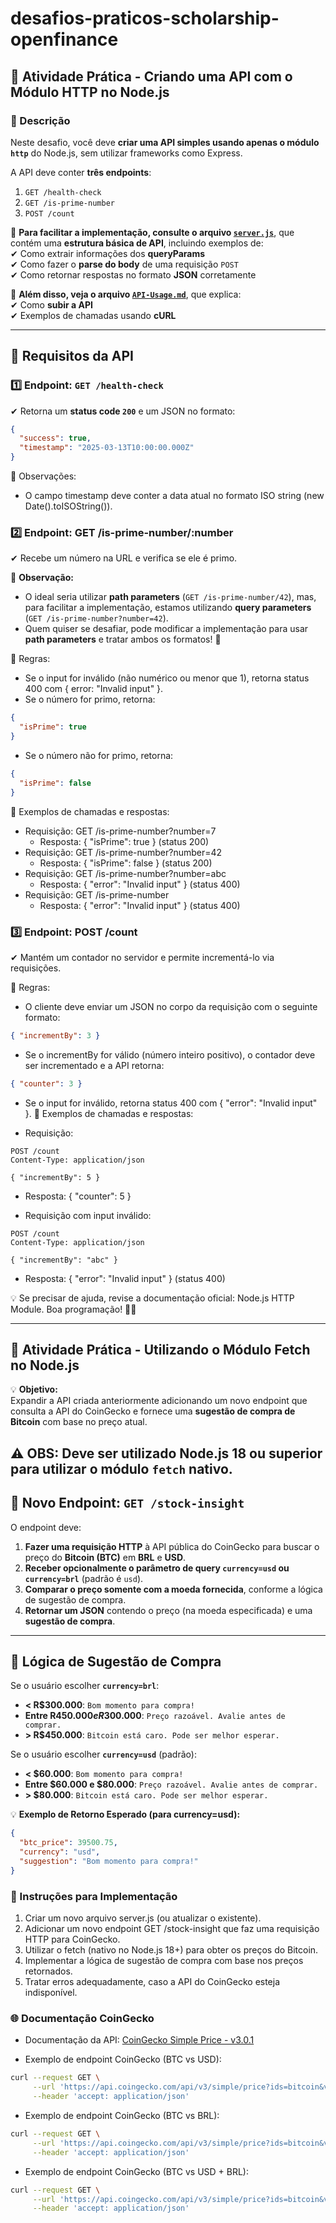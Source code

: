 

# desafios-praticos-scholarship-openfinance

## 🚀 Atividade Prática - Criando uma API com o Módulo HTTP no Node.js

### 📌 Descrição  
Neste desafio, você deve **criar uma API simples usando apenas o módulo `http`** do Node.js, sem utilizar frameworks como Express.  

A API deve conter **três endpoints**:  

1. `GET /health-check`  
2. `GET /is-prime-number`  
3. `POST /count`
   
📌 **Para facilitar a implementação, consulte o arquivo [`server.js`](./server.js)**, que contém uma **estrutura básica de API**, incluindo exemplos de:  
✔ Como extrair informações dos **queryParams**  
✔ Como fazer o **parse do body** de uma requisição `POST`  
✔ Como retornar respostas no formato **JSON** corretamente  

📌 **Além disso, veja o arquivo [`API-Usage.md`](./API-Usage.md)**, que explica:  
✔ Como **subir a API**  
✔ Exemplos de chamadas usando **cURL** 

---

## 🔧 **Requisitos da API**  

### **1️⃣ Endpoint: `GET /health-check`**  
✔ Retorna um **status code `200`** e um JSON no formato:  
```json
{
  "success": true,
  "timestamp": "2025-03-13T10:00:00.000Z"
}
```

📌 Observações:
 - O campo timestamp deve conter a data atual no formato ISO string (new Date().toISOString()).

### **2️⃣ Endpoint: GET /is-prime-number/:number**
✔ Recebe um número na URL e verifica se ele é primo.


📌 **Observação:**  
- O ideal seria utilizar **path parameters** (`GET /is-prime-number/42`), mas, para facilitar a implementação, estamos utilizando **query parameters** (`GET /is-prime-number?number=42`).  
- Quem quiser se desafiar, pode modificar a implementação para usar **path parameters** e tratar ambos os formatos! 🚀  

📌 Regras:

* Se o input for inválido (não numérico ou menor que 1), retorna status 400 com { error: "Invalid input" }.
* Se o número for primo, retorna:
```json
{
  "isPrime": true
}
```
* Se o número não for primo, retorna:

```json
{
  "isPrime": false
}
```

📌 Exemplos de chamadas e respostas:

* Requisição: GET /is-prime-number?number=7
  *  Resposta: { "isPrime": true } (status 200)
* Requisição: GET /is-prime-number?number=42
  * Resposta: { "isPrime": false } (status 200)
* Requisição: GET /is-prime-number?number=abc
  * Resposta: { "error": "Invalid input" } (status 400)
* Requisição: GET /is-prime-number
  * Resposta: { "error": "Invalid input" } (status 400)

### **3️⃣ Endpoint: POST /count**
✔ Mantém um contador no servidor e permite incrementá-lo via requisições.

📌 Regras:

* O cliente deve enviar um JSON no corpo da requisição com o seguinte formato:
```json
{ "incrementBy": 3 }
```
* Se o incrementBy for válido (número inteiro positivo), o contador deve ser incrementado e a API retorna:
```json
{ "counter": 3 }
```
* Se o input for inválido, retorna status 400 com { "error": "Invalid input" }.
📌 Exemplos de chamadas e respostas:

* Requisição:
```http
POST /count
Content-Type: application/json

{ "incrementBy": 5 }
```
  * Resposta: { "counter": 5 }

* Requisição com input inválido:

```http
POST /count
Content-Type: application/json

{ "incrementBy": "abc" }
```
  * Resposta: { "error": "Invalid input" } (status 400)

💡 Se precisar de ajuda, revise a documentação oficial: Node.js HTTP Module.
Boa programação! 🚀😃

------

## 🚀 Atividade Prática - Utilizando o Módulo Fetch no Node.js

💡 **Objetivo:**  
Expandir a API criada anteriormente adicionando um novo endpoint que consulta a API do CoinGecko e fornece uma **sugestão de compra de Bitcoin** com base no preço atual.

⚠ **OBS:** Deve ser utilizado **Node.js 18 ou superior** para utilizar o módulo `fetch` nativo.
---

## **📌 Novo Endpoint: `GET /stock-insight`**  

O endpoint deve:  
1. **Fazer uma requisição HTTP** à API pública do CoinGecko para buscar o preço do **Bitcoin (BTC)** em **BRL** e **USD**.  
2. **Receber opcionalmente o parâmetro de query `currency=usd` ou `currency=brl`** (padrão é `usd`).  
3. **Comparar o preço somente com a moeda fornecida**, conforme a lógica de sugestão de compra.  
4. **Retornar um JSON** contendo o preço (na moeda especificada) e uma **sugestão de compra**.  

---

## **🔧 Lógica de Sugestão de Compra**

Se o usuário escolher **`currency=brl`**:  
- **< R$300.000**: `Bom momento para compra!`  
- **Entre R$450.000 e R$300.000**: `Preço razoável. Avalie antes de comprar.`  
- **> R$450.000**: `Bitcoin está caro. Pode ser melhor esperar.`  

Se o usuário escolher **`currency=usd`** (padrão):  
- **< $60.000**: `Bom momento para compra!`  
- **Entre $60.000 e $80.000**: `Preço razoável. Avalie antes de comprar.`  
- **> $80.000**: `Bitcoin está caro. Pode ser melhor esperar.`  

💡 **Exemplo de Retorno Esperado (para currency=usd):**  
```json
{
  "btc_price": 39500.75,
  "currency": "usd",
  "suggestion": "Bom momento para compra!"
}
```

### 🚀 Instruções para Implementação
1. Criar um novo arquivo server.js (ou atualizar o existente).
2. Adicionar um novo endpoint GET /stock-insight que faz uma requisição HTTP para CoinGecko.
3. Utilizar o fetch (nativo no Node.js 18+) para obter os preços do Bitcoin.
4. Implementar a lógica de sugestão de compra com base nos preços retornados.
5. Tratar erros adequadamente, caso a API do CoinGecko esteja indisponível.

###  🌐 Documentação CoinGecko
* Documentação da API:
[CoinGecko Simple Price - v3.0.1](https://docs.coingecko.com/v3.0.1/reference/simple-price)

* Exemplo de endpoint CoinGecko (BTC vs USD):

```bash
curl --request GET \
     --url 'https://api.coingecko.com/api/v3/simple/price?ids=bitcoin&vs_currencies=usd' \
     --header 'accept: application/json'
```

* Exemplo de endpoint CoinGecko (BTC vs BRL):

```bash
curl --request GET \
     --url 'https://api.coingecko.com/api/v3/simple/price?ids=bitcoin&vs_currencies=brl' \
     --header 'accept: application/json'
```

* Exemplo de endpoint CoinGecko (BTC vs USD + BRL):

```bash
curl --request GET \
     --url 'https://api.coingecko.com/api/v3/simple/price?ids=bitcoin&vs_currencies=brl%2Cusd' \
     --header 'accept: application/json'
```
